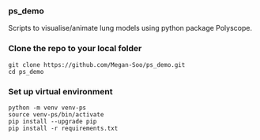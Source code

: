 ### ps_demo
Scripts to visualise/animate lung models using python package Polyscope.

### Clone the repo to your local folder
`git clone https://github.com/Megan-Soo/ps_demo.git`  
`cd ps_demo`

### Set up virtual environment
`python -m venv venv-ps`  
`source venv-ps/bin/activate`  
`pip install --upgrade pip`  
`pip install -r requirements.txt  `

